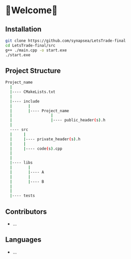 # 🎉Welcome🎉

## Installation
```bash
git clone https://github.com/synapsea/LetsTrade-final
cd LetsTrade-final/src
g++ ./main.cpp -o start.exe
./start.exe

```


## Project Structure

```bash
Project_name
  |
  |---- CMakeLists.txt
  |
  |---- include
  |       |
  |       |---- Project_name
  |                 |
  |                 |---- public_header(s).h
  |
  ---- src
  |     |
  |     |---- private_header(s).h
  |     |
  |     |---- code(s).cpp
  |
  |
  |---- libs
  |       |
  |       |---- A
  |       |
  |       |---- B
  |
  |
  |---- tests
```

## Contributors
- ...

## Languages
- ...
